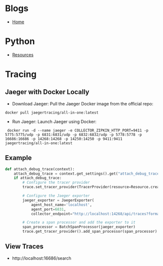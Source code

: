 # Blogs

* [Home](https://thobanimadonsela.github.io/blogs/)


# Python

* [Resources](https://github.com/thobanimadonsela/blogs/wiki/Python-Reads)


# Tracing

## Jaeger with Docker Locally

- Download Jaeger: Pull the Jaeger Docker image from the official repo:

```
docker pull jaegertracing/all-in-one:latest
```

- Run Jaeger: Launch Jaeger using Docker:

```
 docker run -d --name jaeger -e COLLECTOR_ZIPKIN_HTTP_PORT=9411 -p 5775:5775/udp -p 6831:6831/udp -p 6832:6832/udp -p 5778:5778 -p 16686:16686 -p 14268:14268 -p 14250:14250 -p 9411:9411 jaegertracing/all-in-one:latest
```

## Example

```python
def attach_debug_trace(context):
    attach_debug_trace = context.get_settings().get("attach_debug_trace", False) # Flip the switch in settings
    if attach_debug_trace:
        # Configure the tracer provider
        trace.set_tracer_provider(TracerProvider(resource=Resource.create({SERVICE_NAME: context.title})))

        # Configure the Jaeger exporter
        jaeger_exporter = JaegerExporter(
            agent_host_name='localhost', 
            agent_port=6831, 
            collector_endpoint="http://localhost:14268/api/traces?format=jaeger.thrift")

        # Create a span processor and add the exporter to it
        span_processor = BatchSpanProcessor(jaeger_exporter)
        trace.get_tracer_provider().add_span_processor(span_processor)

```

## View Traces
- http://localhost:16686/search
